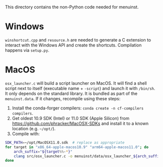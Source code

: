 This directory contains the non-Python code needed for menuinst.

# Windows

`winshortcut.cpp` and `resource.h` are needed to generate a C extension to interact with the Windows API and create the shortcuts.
Compilation happens via `setup.py`.

# MacOS

`osx_launcher.c` will build a script launcher on MacOS.
It will find a shell script next to itself (executable name + `-script`) and launch it with `/bin/sh`.
It only depends on the standard library. It is bundled as part of the `menuinst.data`.
If it changes, recompile using these steps:

1. Install the conda-forger compilers: `conda create -n cf-compilers compilers`.
2. Get oldest 10.9 SDK (Intel) or 11.0 SDK (Apple Silicon) from https://github.com/phracker/MacOSX-SDKs
   and install it to a known location (e.g. `~/opt/`).
3. Compile with:

```bash
SDK_PATH=~/opt/MacOSX11.0.sdk  # replace as appropriate
for target in "x86_64-apple-macos10.9" "arm64-apple-macos11.0"; do
    arch_suffix="${target%%-*}"
    clang src/osx_launcher.c -o menuinst/data/osx_launcher_${arch_suffix} -target $target -isysroot "$SDK_PATH"
done
```
